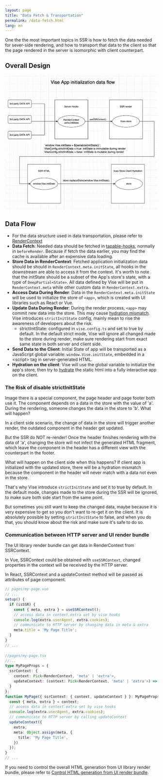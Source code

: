 ```yaml
---
layout: page
title: "Data Fetch & Transportation"
permalink: /data-fetch.html
lang: en
---
```


One the the most important topics in SSR is how to fetch the data needed for sever-side rendering, and how to transport that data to the client so that the page rendered in the server is isomorphic with client counterpart.

## Overall Design
![Data Flow](./images/data-flow.png)

## Data Flow
- For the data structure used in data transportation, please refer to [RenderContext](./key-data-types.html#rendercontext)
- **Data Fetch**: Needed data should be fetched in [tapable-hooks], normally in `beforeRender`. Because if fetch the data earlier, you may find the cache is available after an expensive data loading.
- **Store Data in RenderContext**: Fetched application initialization data should be should in `RenderContext.meta.initState`, all hooks in the downstream are able to access it from the context. It's worth to note that the initState should be a subset of the App's store's state, with a type of `DeepPartial<State>`. All data defined by Vise will be put in `RenderContext.meta` while other custom data in `RenderContext.extra`.
- **Access Data During Render**: Data in the `RenderContext.meta.initState` will be used to initialize the store of `<app>`, which is created with UI libraries such as React or Vue.
- **Update Data During Render**: During the render process, `<app>` may commit new data into the store. This may cause [hydration mismatch]. Vise introduces `strictInitState` config, mainly mean to rise the awareness of developers about the risk.
  - strictInitState: configured in `vise.config.ts` and set to true by default.  In the default strict mode, Vise will ignore all changed made to the store during render, make sure rendering start from exact same state in both server and client side.
- **Send Data to the Client**: Initial State of app will be transported as a JavaScript global variable: `window.Vise.initState`, embedded in a &lt;script&gt; tag in server-generated HTML.
- **Hydration on the client**: Vise will use the global variable to initialize the app's store, then try to [hydrate][hydration] the static html into a fully interactive app on the client.

### The Risk of disable strictInitState
Image there is a special component, the page header and page footer both use it. The component depends on a data in the store with the value of 'a'. During the rendering, someone changes the data in the store to 'b'. What will happen?

In a client side scenario, the change of data in the store will trigger another render, the outdated component in the header get updated.

But the SSR do NOT re-render! Once the header finishes rendering with the data of 'a', changing the store will not infect the generated HTML fragment, which leave the component in the header has a different view with the counterpart in the footer.

What will happen on the client side when this happens? If client app is initialized with the updated store, there will be a hydration mismatch because the component in the header will never match with a data not even in the store.

That's why Vise introduce `strictInitState` and set it to true by default. In the default mode, changes made to the store during the SSR will be ignored, to make sure both side start from the same point.

But sometimes you still want to keep the changed data, maybe because it is very expensive to get so you don't want to re-get it on the client. It is absolutely possible by setting `strictInitState` to false, and when you do that, you should know about the risk and make sure it's safe to do so.
### Communication between HTTP server and UI render bundle
The UI library render bundle can get data in RenderContext from SSRContext.

In Vue, SSRContext could be obtained with `useSSRContext`, changed properties in the context will be received by the HTTP server.

In React, SSRContext and a updateContext method will be passed as attributes of page component.

```typescript
// pages/my-page.vue
// ...
setup() {
  if (isSSR) {
    const { meta, extra } = useSSRContext();
    // access data in context.extra set by vise hooks
    console.log(extra.userAgent, extra.cookies);
    // communicate to HTTP server by changing data in meta & extra
    meta.title = 'My Page Title';
  }
}
// ...

//pages/my-page.tsx
//...
type MyPageProps = {
  ssrContext: {
    context: Pick<RenderContext, 'meta' | 'extra'>,
    updateContext: (context: Pick<RenderContext, 'meta' | 'extra'>) => void,
  }
};
function MyPage({ ssrContext: { context, updateContext } }: MyPageProps) {
  const { meta, extra } = context;
  // access data in context.extra set by vise hooks
  console.log(extra.userAgent, extra.cookies);
  // communicate to HTTP server by calling updateContext
  updateContext({
    extra,
    meta: Object.assign(meta, {
      title: 'My Page Title',
    })
  });
}
// ...
```
If you need to control the overall HTML generation from UI library render bundle, please refer to [Control HTML generation from UI render bundle](./server-api.html#Control-HTML-generation-from-UI-render-bundle).

[hydration]: <https://vuejs.org/guide/scaling-up/ssr.html#client-hydration>
[hydration mismatch]: <https://vuejs.org/guide/scaling-up/ssr.html#hydration-mismatch>
[tapable-hooks]: <./tapable-hooks.html>
